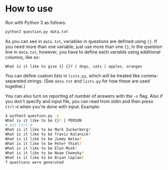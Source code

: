# How to use

Run with Python 3 as follows:

```bash
python3 question.py data.txt
```

As you can see in `data.txt`, variables in questions are defined using
`{}`. If you need more than one variable, just use more than one `{}`;
in the question line in `data.txt`, however, you have to define each
variable using additional columns, like so:

```
What is it like to give {} {}? | dogs, cats | apples, oranges
```

You can define custom lists in `lists.py`, which will be treated like
comma-separeted strings. (See `data.txt` and `lists.py` for how these
are used together.)

You can also turn on reporting of number of answers with the `-n` flag.
Also if you don't specify and input file, you can read from stdin and
then press `Ctrl`-`d` when you're done with input.  Example:

```bash
$ python3 question.py -n
What is it like to be {}? | PERSON
# Hit Ctrl-d
What is it like to be Mark Zuckerberg?
What is it like to be Travis Kalanick?
What is it like to be Jimmy Wales?
What is it like to be Peter Thiel?
What is it like to be Elon Musk?
What is it like to be Noam Chomsky?
What is it like to be Bryan Caplan?
7 questions were generated
```
